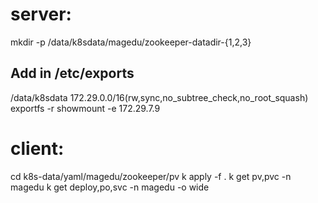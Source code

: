 # server:
mkdir -p /data/k8sdata/magedu/zookeeper-datadir-{1,2,3}
## Add in /etc/exports
/data/k8sdata 172.29.0.0/16(rw,sync,no_subtree_check,no_root_squash)
exportfs -r
showmount -e 172.29.7.9

# client:
cd k8s-data/yaml/magedu/zookeeper/pv
k apply -f .
k get pv,pvc -n magedu
k get deploy,po,svc -n magedu -o wide

